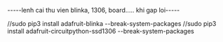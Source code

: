 -----lenh cai thu vien blinka, 1306, board..... khi gap loi-----

//sudo pip3 install adafruit-blinka --break-system-packages
//sudo pip3 install adafruit-circuitpython-ssd1306 --break-system-packages
